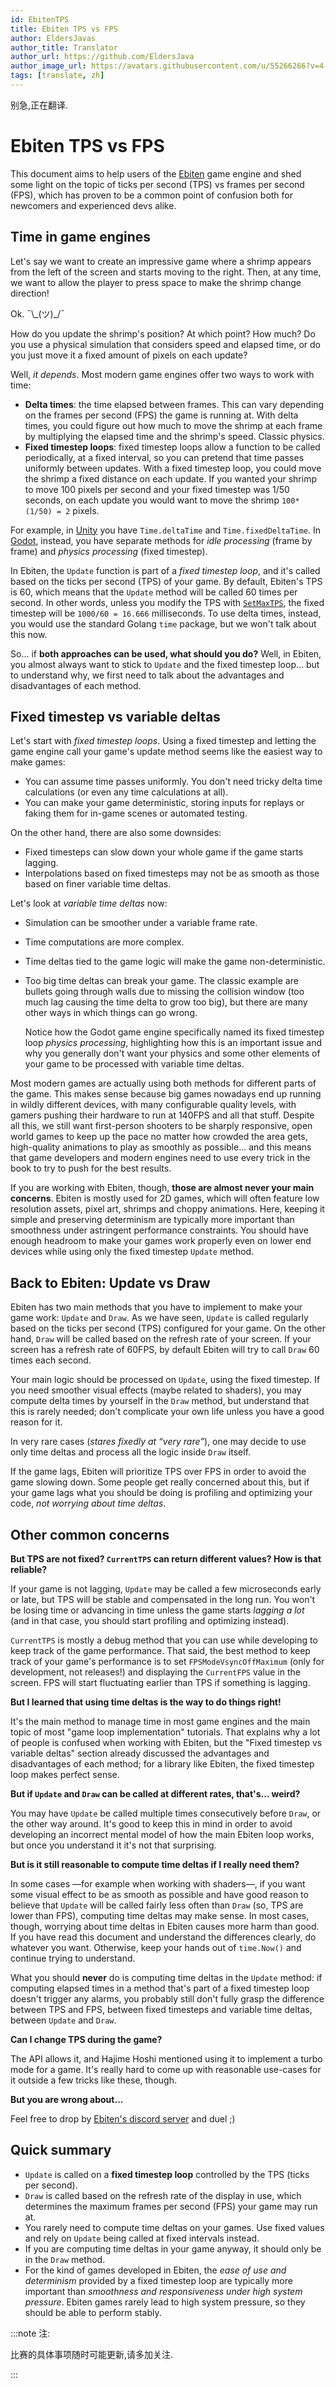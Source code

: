```yaml
---
id: EbitenTPS
title: Ebiten TPS vs FPS
author: EldersJavas
author_title: Translator
author_url: https://github.com/EldersJava
author_image_url: https://avatars.githubusercontent.com/u/55266266?v=4
tags: [translate, zh]
---
```


别急,正在翻译.

# Ebiten TPS vs FPS

This document aims to help users of the [Ebiten](https://github.com/hajimehoshi/ebiten) game engine and shed some light on the topic of ticks per second (TPS) vs frames per second (FPS), which has proven to be a common point of confusion both for newcomers and experienced devs alike.

## Time in game engines
Let's say we want to create an impressive game where a shrimp appears from the left of the screen and starts moving to the right. Then, at any time, we want to allow the player to press space to make the shrimp change direction!

Ok. ¯\\\_(ツ)\_/¯

How do you update the shrimp's position? At which point? How much? Do you use a physical simulation that considers speed and elapsed time, or do you just move it a fixed amount of pixels on each update?

Well, *it depends*. Most modern game engines offer two ways to work with time:
- **Delta times**: the time elapsed between frames. This can vary depending on the frames per second (FPS) the game is running at. With delta times, you could figure out how much to move the shrimp at each frame by multiplying the elapsed time and the shrimp's speed. Classic physics.
- **Fixed timestep loops**: fixed timestep loops allow a function to be called periodically, at a fixed interval, so you can pretend that time passes uniformly between updates. With a fixed timestep loop, you could move the shrimp a fixed distance on each update. If you wanted your shrimp to move 100 pixels per second and your fixed timestep was 1/50 seconds, on each update you would want to move the shrimp `100*(1/50) = 2` pixels.

For example, in [Unity](https://docs.unity3d.com/Manual/TimeFrameManagement.html) you have `Time.deltaTime` and `Time.fixedDeltaTime`. In [Godot](https://docs.godotengine.org/en/stable/tutorials/scripting/idle_and_physics_processing.html), instead, you have separate methods for *idle processing* (frame by frame) and *physics processing* (fixed timestep).

In Ebiten, the `Update` function is part of a *fixed timestep loop*, and it's called based on the ticks per second (TPS) of your game. By default, Ebiten's TPS is 60, which means that the `Update` method will be called 60 times per second. In other words, unless you modify the TPS with [`SetMaxTPS`](https://pkg.go.dev/github.com/hajimehoshi/ebiten/v2#SetMaxTPS), the fixed timestep will be `1000/60 = 16.666` milliseconds. To use delta times, instead, you would use the standard Golang `time` package, but we won't talk about this now.

So... if **both approaches can be used, what should you do?** Well, in Ebiten, you almost always want to stick to `Update` and the fixed timestep loop... but to understand why, we first need to talk about the advantages and disadvantages of each method.

## Fixed timestep vs variable deltas
Let's start with *fixed timestep loops*. Using a fixed timestep and letting the game engine call your game's update method seems like the easiest way to make games:
- You can assume time passes uniformly. You don't need tricky delta time calculations (or even any time calculations at all).
- You can make your game deterministic, storing inputs for replays or faking them for in-game scenes or automated testing.

On the other hand, there are also some downsides:
- Fixed timesteps can slow down your whole game if the game starts lagging.
- Interpolations based on fixed timesteps may not be as smooth as those based on finer variable time deltas.

Let's look at *variable time deltas* now:
- Simulation can be smoother under a variable frame rate.

- Time computations are more complex.

- Time deltas tied to the game logic will make the game non-deterministic.

- Too big time deltas can break your game. The classic example are bullets going through walls due to missing the collision window (too much lag causing the time delta to grow too big), but there are many other ways in which things can go wrong. 

  Notice how the Godot game engine specifically named its fixed timestep loop *physics processing*, highlighting how this is an important issue and why you generally don't want your physics and some other elements of your game to be processed with variable time deltas.

Most modern games are actually using both methods for different parts of the game. This makes sense because big games nowadays end up running in wildly different devices, with many configurable quality levels, with gamers pushing their hardware to run at 140FPS and all that stuff. Despite all this, we still want first-person shooters to be sharply responsive, open world games to keep up the pace no matter how crowded the area gets, high-quality animations to play as smoothly as possible... and this means that game developers and modern engines need to use every trick in the book to try to push for the best results.

If you are working with Ebiten, though, **those are almost never your main concerns**. Ebiten is mostly used for 2D games, which will often feature low resolution assets, pixel art, shrimps and choppy animations. Here, keeping it simple and preserving determinism are typically more important than smoothness under astringent performance constraints. You should have enough headroom to make your games work properly even on lower end devices while using only the fixed timestep `Update` method.

## Back to Ebiten: Update vs Draw
Ebiten has two main methods that you have to implement to make your game work: `Update` and `Draw`. As we have seen, `Update` is called regularly based on the ticks per second (TPS) configured for your game. On the other hand, `Draw` will be called based on the refresh rate of your screen. If your screen has a refresh rate of 60FPS, by default Ebiten will try to call `Draw` 60 times each second.

Your main logic should be processed on `Update`, using the fixed timestep. If you need smoother visual effects (maybe related to shaders), you may compute delta times by yourself in the `Draw` method, but understand that this is rarely needed; don't complicate your own life unless you have a good reason for it.

In very rare cases (*stares fixedly at “very rare”*), one may decide to use only time deltas and process all the logic inside `Draw` itself.

If the game lags, Ebiten will prioritize TPS over FPS in order to avoid the game slowing down. Some people get really concerned about this, but if your game lags what you should be doing is profiling and optimizing your code, *not worrying about time deltas*.

## Other common concerns
**But TPS are not fixed? `CurrentTPS` can return different values? How is that reliable?**

If your game is not lagging, `Update` may be called a few microseconds early or late, but TPS will be stable and compensated in the long run. You won't be losing time or advancing in time unless the game starts *lagging a lot* (and in that case, you should start profiling and optimizing instead).

`CurrentTPS` is mostly a debug method that you can use while developing to keep track of the game performance. That said, the best method to keep track of your game's performance is to set `FPSModeVsyncOffMaximum` (only for development, not releases!) and displaying the `CurrentFPS` value in the screen. FPS will start fluctuating earlier than TPS if something is lagging.

**But I learned that using time deltas is the way to do things right!**

It's the main method to manage time in most game engines and the main topic of most "game loop implementation" tutorials. That explains why a lot of people is confused when working with Ebiten, but the "Fixed timestep vs variable deltas" section already discussed the advantages and disadvantages of each method; for a library like Ebiten, the fixed timestep loop makes perfect sense.

**But if `Update` and `Draw` can be called at different rates, that's... weird?**

You may have `Update` be called multiple times consecutively before `Draw`, or the other way around. It's good to keep this in mind in order to avoid developing an incorrect mental model of how the main Ebiten loop works, but once you understand it it's not that surprising.

**But is it still reasonable to compute time deltas if I really need them?**

In some cases —for example when working with shaders—, if you want some visual effect to be as smooth as possible and have good reason to believe that `Update` will be called fairly less often than `Draw` (so, TPS are lower than FPS), computing time deltas may make sense. In most cases, though, worrying about time deltas in Ebiten causes more harm than good. If you have read this document and understand the differences clearly, do whatever you want. Otherwise, keep your hands out of `time.Now()` and continue trying to understand.

What you should **never** do is computing time deltas in the `Update` method: if computing elapsed times in a method that's part of a fixed timestep loop doesn't trigger any alarms, you probably still don't fully grasp the difference between TPS and FPS, between fixed timesteps and variable time deltas, between `Update` and `Draw`.

**Can I change TPS during the game?**

The API allows it, and Hajime Hoshi mentioned using it to implement a turbo mode for a game. It's really hard to come up with reasonable use-cases for it outside a few tricks like these, though.

**But you are wrong about...** 

Feel free to drop by [Ebiten's discord server](https://discord.gg/3tVdM5H8cC) and duel ;)

## Quick summary
- `Update` is called on a **fixed timestep loop** controlled by the TPS (ticks per second).
- `Draw` is called based on the refresh rate of the display in use, which determines the maximum frames per second (FPS) your game may run at.
- You rarely need to compute time deltas on your games. Use fixed values and rely on `Update` being called at fixed intervals instead.
- If you are computing time deltas in your game anyway, it should only be in the `Draw` method.
- For the kind of games developed in Ebiten, the *ease of use and determinism* provided by a fixed timestep loop are typically more important than *smoothness and responsiveness under high system pressure*. Ebiten games rarely lead to high system pressure, so they should be able to perform stably.

:::note 注:

比赛的具体事项随时可能更新,请多加关注.

:::